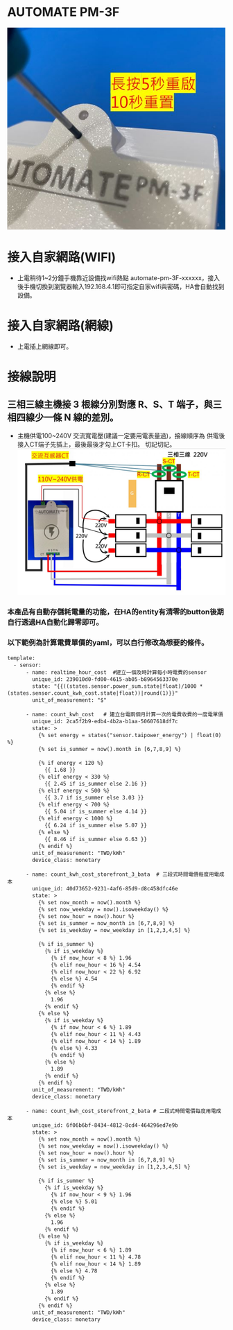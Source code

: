 # AUTOMATE PM-3F
![Mosquitto_broker](/PM_3F/image/3F-2-1.JPG)
# 接入自家網路(WIFI)
* 上電稍待1~2分鐘手機靠近設備找wifi熱點 automate-pm-3F-xxxxxx，接入後手機切換到瀏覽器輸入192.168.4.1即可指定自家wifi與密碼，HA會自動找到設備。
# 接入自家網路(網線)
* 上電插上網線即可。
# 接線說明
## 三相三線主機接 3 根線分別對應 R、S、T 端子，與三相四線少一條 N 線的差別。
* 主機供電100~240V 交流寬電壓(建議一定要用電表量過)，接線順序為 供電後接入CT端子先插上，最後最後才勾上CT卡扣。 切記切記。
![Mosquitto_broker](/PM_3F/image/3F-2-.JPG)

### 本產品有自動存儲耗電量的功能，在HA的entity有清零的button後期自行透過HA自動化歸零即可。
### 以下範例為計算電費單價的yaml，可以自行修改為想要的條件。

    
    
    template:
      - sensor:
          - name: realtime_hour_cost  #建立一個及時計算每小時電費的sensor
            unique_id: 239010d0-fd00-4615-ab05-b8964563370e
            state: "{{((states.sensor.power_sum.state|float)/1000 *(states.sensor.count_kwh_cost.state|float))|round(1)}}"
            unit_of_measurement: "$"
    
          - name: count_kwh_cost   # 建立台電兩個月計算一次的電費收費的一度電單價
            unique_id: 2ca5f2b9-edb4-4b2a-b1aa-50607618df7c
            state: >
              {% set energy = states("sensor.taipower_energy") | float(0) %}
              {% set is_summer = now().month in [6,7,8,9] %}
    
              {% if energy < 120 %}
                {{ 1.68 }}
              {% elif energy < 330 %}
                {{ 2.45 if is_summer else 2.16 }}
              {% elif energy < 500 %}
                {{ 3.7 if is_summer else 3.03 }}
              {% elif energy < 700 %}
                {{ 5.04 if is_summer else 4.14 }}
              {% elif energy < 1000 %}
                {{ 6.24 if is_summer else 5.07 }}
              {% else %}
                {{ 8.46 if is_summer else 6.63 }}
              {% endif %}
            unit_of_measurement: "TWD/kWh"
            device_class: monetary
    
          - name: count_kwh_cost_storefront_3_bata  # 三段式時間電價每度用電成本
            unique_id: 40d73652-9231-4af6-85d9-d8c458dfc46e
            state: >
              {% set now_month = now().month %}
              {% set now_weekday = now().isoweekday() %}
              {% set now_hour = now().hour %}
              {% set is_summer = now_month in [6,7,8,9] %}
              {% set is_weekday = now_weekday in [1,2,3,4,5] %}
              
              {% if is_summer %}
                {% if is_weekday %}
                  {% if now_hour < 8 %} 1.96
                  {% elif now_hour < 16 %} 4.54
                  {% elif now_hour < 22 %} 6.92
                  {% else %} 4.54
                  {% endif %}
                {% else %}
                  1.96
                {% endif %}
              {% else %}
                {% if is_weekday %}
                  {% if now_hour < 6 %} 1.89
                  {% elif now_hour < 11 %} 4.43
                  {% elif now_hour < 14 %} 1.89
                  {% else %} 4.33
                  {% endif %}
                {% else %}
                  1.89
                {% endif %}
              {% endif %}
            unit_of_measurement: "TWD/kWh"
            device_class: monetary
    
          - name: count_kwh_cost_storefront_2_bata # 二段式時間電價每度用電成本
            unique_id: 6f06b6bf-8434-4812-8cd4-464296ed7e9b
            state: >
              {% set now_month = now().month %}
              {% set now_weekday = now().isoweekday() %}
              {% set now_hour = now().hour %}
              {% set is_summer = now_month in [6,7,8,9] %}
              {% set is_weekday = now_weekday in [1,2,3,4,5] %}
    
              {% if is_summer %}
                {% if is_weekday %}
                  {% if now_hour < 9 %} 1.96
                  {% else %} 5.01
                  {% endif %}
                {% else %}
                  1.96
                {% endif %}
              {% else %}
                {% if is_weekday %}
                  {% if now_hour < 6 %} 1.89
                  {% elif now_hour < 11 %} 4.78
                  {% elif now_hour < 14 %} 1.89
                  {% else %} 4.78
                  {% endif %}
                {% else %}
                  1.89
                {% endif %}
              {% endif %}
            unit_of_measurement: "TWD/kWh"
            device_class: monetary

